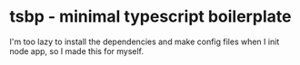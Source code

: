 # tsbp - minimal typescript boilerplate

I'm too lazy to install the dependencies and make config files when I init node app, so I made this for myself.
